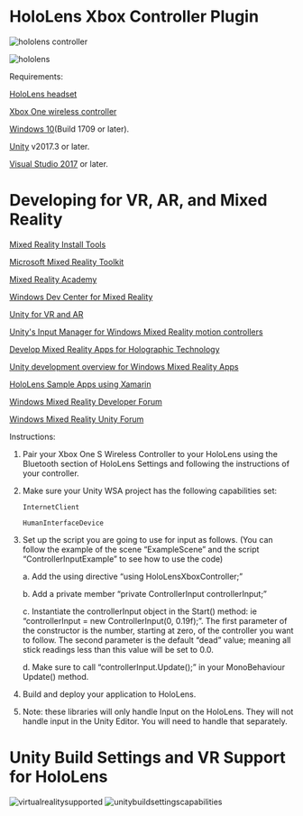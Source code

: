# HoloLens Xbox Controller Plugin

![hololens controller](https://user-images.githubusercontent.com/18353476/29101706-017fa182-7c69-11e7-9a7c-4aa6eaa3d432.jpg)

![hololens](https://user-images.githubusercontent.com/18353476/38452317-adefc5f0-39f6-11e8-84fd-9dbc2c9d16da.gif)

Requirements:

[HoloLens headset](https://www.microsoft.com/en-us/hololens)

[Xbox One wireless controller](https://www.newegg.com/Product/Product.aspx?Item=N82E16874103563)

[Windows 10](https://www.microsoft.com/en-us/software-download/windows10)(Build 1709 or later).

[Unity](https://unity3d.com/) v2017.3 or later.

[Visual Studio 2017](https://www.visualstudio.com/) or later.

# Developing for VR, AR, and Mixed Reality 
[Mixed Reality Install Tools](https://docs.microsoft.com/en-us/windows/mixed-reality/install-the-tools)

[Microsoft Mixed Reality Toolkit](https://github.com/Microsoft/MixedRealityToolkit)

[Mixed Reality Academy](https://docs.microsoft.com/en-us/windows/mixed-reality/academy)

[Windows Dev Center for Mixed Reality](https://developer.microsoft.com/en-us/windows/mixed-reality/)

[Unity for VR and AR](https://unity3d.com/unity/features/multiplatform/vr-ar)

[Unity's Input Manager for Windows Mixed Reality motion controllers](https://docs.microsoft.com/en-us/windows/mixed-reality/gestures-and-motion-controllers-in-unity)

[Develop Mixed Reality Apps for Holographic Technology](https://www.microsoft.com/en-us/hololens/developers)

[Unity development overview for Windows Mixed Reality Apps](https://developer.microsoft.com/en-us/windows/mixed-reality/unity_development_overview)

[HoloLens Sample Apps using Xamarin](https://developer.xamarin.com/samples/urhosharp/HoloLens/)

[Windows Mixed Reality Developer Forum](https://forums.hololens.com/)

[Windows Mixed Reality Unity Forum](https://forum.unity.com/forums/windows-mixed-reality.102/)

Instructions:

1)	Pair your Xbox One S Wireless Controller to your HoloLens using the Bluetooth section of HoloLens Settings and following the instructions of your controller.

2)	Make sure your Unity WSA project has the following capabilities set:

		InternetClient
		
		HumanInterfaceDevice
		
3)	Set up the script you are going to use for input as follows.  (You can follow the example of the scene “ExampleScene” and the script “ControllerInputExample” to see how to use the code)

	a.	Add the using directive “using HoloLensXboxController;”
	
	b.	Add a private member “private ControllerInput controllerInput;”
	
	c.	Instantiate the controllerInput object in the Start() method:  ie “controllerInput = new ControllerInput(0, 0.19f);”.  The first parameter of the constructor is the number, starting at zero, of the controller you want to follow.  The second parameter is the default “dead” value; meaning all stick readings less than this value will be set to 0.0.
	
	d.	Make sure to call “controllerInput.Update();” in your MonoBehaviour Update() method.
	
4)	Build and deploy your application to HoloLens.

5)	Note:  these libraries will only handle Input on the HoloLens.  They will not handle input in the Unity Editor.  You will need to handle that separately.

# Unity Build Settings and VR Support for HoloLens
![virtualrealitysupported](https://user-images.githubusercontent.com/18353476/30458751-d69c5a12-9961-11e7-9c25-fb41c2864dce.png)
![unitybuildsettingscapabilities](https://user-images.githubusercontent.com/18353476/30458653-597be480-9961-11e7-9345-0bca4db2ba93.png)

